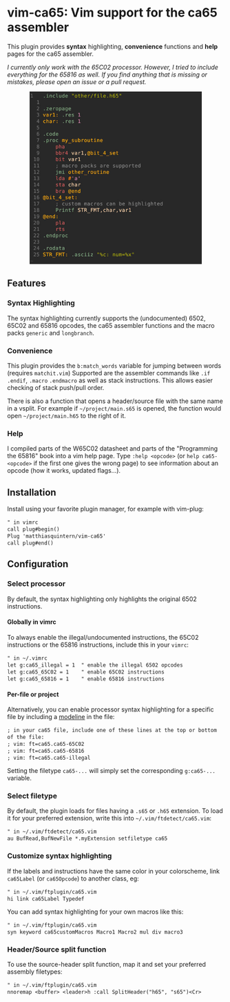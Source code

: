 # vim-ca65: Vim support for the ca65 assembler
This plugin provides **syntax** highlighting, **convenience** functions and **help** pages for the ca65 assembler.

*I currently only work with the 65C02 processor. However, I tried to include everything for the 65816 as well. 
If you find anything that is missing or mistakes, please open an issue or a pull request.*

<p align="center">
<img style="height: 400px; " src="screenshot.jpeg" alt="vim-ca65 highlights instructions, labels, literals, macros and ca65 functions">
</p>


## Features
### Syntax Highlighting
The syntax highlighting currently supports the (undocumented) 6502, 65C02 and 65816 opcodes, the ca65 assembler functions
and the macro packs `generic` and `longbranch`.

### Convenience
This plugin provides the `b:match_words` variable for jumping between words (requires `matchit.vim`)
Supported are the assembler commands like `.if` `.endif`, `.macro` `.endmacro` as well as stack instructions.
This allows easier checking of stack push/pull order.

There is also a function that opens a header/source file with the same name in a vsplit.
For example if `~/project/main.s65` is opened, the function would open `~/project/main.h65` to the right of it.

### Help
I compiled parts of the W65C02 datasheet and parts of the "Programming the 65816" book into a vim help page.
Type `:help <opcode>` (or `help ca65-<opcode>` if the first one gives the wrong page) to see information about an opcode (how it works, updated flags...).

## Installation
Install using your favorite plugin manager, for example with vim-plug:
```vim
" in vimrc
call plug#begin()
Plug 'matthiasquintern/vim-ca65'
call plug#end()
```


## Configuration
### Select processor
By default, the syntax highlighting only highlights the original 6502 instructions.
#### Globally in vimrc
To always enable the illegal/undocumented instructions, the 65C02 instructions or the 65816 instructions, include this in your `vimrc`:
```vim
" in ~/.vimrc
let g:ca65_illegal = 1  " enable the illegal 6502 opcodes
let g:ca65_65C02 = 1    " enable 65C02 instructions
let g:ca65_65816 = 1    " enable 65816 instructions
```

#### Per-file or project
Alternatively, you can enable processor syntax highlighting for a specific file by including a [modeline](https://vim.fandom.com/wiki/Modeline_magic) in the file:
```ca65
; in your ca65 file, include one of these lines at the top or bottom of the file:
; vim: ft=ca65.ca65-65C02
; vim: ft=ca65.ca65-65816
; vim: ft=ca65.ca65-illegal
```
Setting the filetype `ca65-...` will simply set the corresponding `g:ca65-...` variable.

### Select filetype
By default, the plugin loads for files having a `.s65` or `.h65` extension.
To load it for your preferred extension, write this into `~/.vim/ftdetect/ca65.vim`:
```vim
" in ~/.vim/ftdetect/ca65.vim
au BufRead,BufNewFile *.myExtension setfiletype ca65
```
### Customize syntax highlighting
If the labels and instructions have the same color in your colorscheme, 
link `ca65Label` (or `ca65Opcode`) to another class, eg: 
```vim
" in ~/.vim/ftplugin/ca65.vim
hi link ca65Label Typedef
```

You can add syntax highlighting for your own macros like this:
```vim
" in ~/.vim/ftplugin/ca65.vim
syn keyword ca65customMacros Macro1 Macro2 mul div macro3
```

### Header/Source split function
To use the source-header split function, map it and set your preferred assembly filetypes:
```vim
" in ~/.vim/ftplugin/ca65.vim
nnoremap <buffer> <leader>h :call SplitHeader("h65", "s65")<Cr>
```
